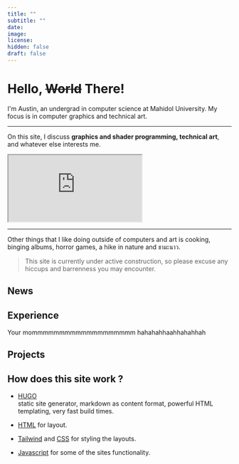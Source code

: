 ```yaml
---
title: "" 
subtitle: ""
date: 
image: 
license: 
hidden: false
draft: false
---
```


# Hello, <s>World</s> There!

I'm Austin, an undergrad in computer science at Mahidol University. My focus is in computer graphics and technical art.

---
On this site, I discuss **graphics and shader programming, technical art**, and whatever else interests me. 

<div class="sm:mb-3">
<iframe title="ThreeJs" class=" overscroll-none w-full h-[250px] sm:h-[250px] md:h-[150px] lg:h-[300px]" importance="low" loading="lazy" sandbox="allow-scripts" src="https://austinmaddison.github.io/blog-3d-scenes/overview/teapot/index.html"></iframe>
</div>

---

Other things that I like doing outside of computers and art is cooking, binging albums, horror games, a hike in nature and <span class="font-sans-thai tracking-tight">ชามะนาว</span>. 

> This site is currently under active construction, so please excuse any hiccups and barrenness you may encounter. 




## News

## Experience
Your mommmmmmmmmmmmmmmmmmm hahahahhaahhahahhah

## Projects

## How does this site work ?
- [HUGO](https://gohugo.io)  
static site generator, markdown as content format, powerful HTML templating, very fast build times.

- [HTML](https://developer.mozilla.org/en-US/docs/Web/HTML) for layout.
- [Tailwind](https://tailwindcss.com/docs/installation) and [CSS](https://developer.mozilla.org/en-US/docs/Web/CSS) for styling the layouts.  
- [Javascript](https://developer.mozilla.org/en-US/docs/Web/JavaScript) for some of the sites functionality.







